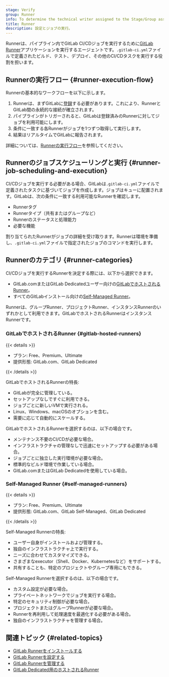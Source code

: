 ```yaml
---
stage: Verify
group: Runner
info: To determine the technical writer assigned to the Stage/Group associated with this page, see https://handbook.gitlab.com/handbook/product/ux/technical-writing/#assignments
title: Runner
description: 設定とジョブの実行。
---
```


Runnerは、パイプライン内でGitLab CI/CDジョブを実行するために[GitLab Runner](https://docs.gitlab.com/runner/)アプリケーションを実行するエージェントです。`.gitlab-ci.yml`ファイルで定義されたビルド、テスト、デプロイ、その他のCI/CDタスクを実行する役割を担います。

## Runnerの実行フロー {#runner-execution-flow}

Runnerの基本的なワークフローを以下に示します。

1. Runnerは、まずGitLabに[登録](https://docs.gitlab.com/runner/register/)する必要があります。これにより、RunnerとGitLab間の永続的な接続が確立されます。
1. パイプラインがトリガーされると、GitLabは登録済みのRunnerに対してジョブを利用可能にします。
1. 条件に一致する各Runnerがジョブを1つずつ取得して実行します。
1. 結果はリアルタイムでGitLabに報告されます。

詳細については、[Runnerの実行フロー](https://docs.gitlab.com/runner/#runner-execution-flow)を参照してください。

## Runnerのジョブスケジューリングと実行 {#runner-job-scheduling-and-execution}

CI/CDジョブを実行する必要がある場合、GitLabは`.gitlab-ci.yml`ファイルで定義されたタスクに基づいてジョブを作成します。ジョブはキューに配置されます。GitLabは、次の条件に一致する利用可能なRunnerを確認します。

- Runnerタグ
- Runnerタイプ（共有またはグループなど）
- Runnerのステータスと処理能力
- 必要な機能

割り当てられたRunnerがジョブの詳細を受け取ります。Runnerは環境を準備し、`.gitlab-ci.yml`ファイルで指定されたジョブのコマンドを実行します。

## Runnerのカテゴリ {#runner-categories}

CI/CDジョブを実行するRunnerを決定する際には、以下から選択できます。

- GitLab.comまたはGitLab Dedicatedユーザー向けの[GitLabでホストされるRunner](hosted_runners/_index.md)。
- すべてのGitLabインストール向けの[Self-Managed Runner](https://docs.gitlab.com/runner/)。

Runnerは、グループRunner、プロジェクトRunner、インスタンスRunnerのいずれかとして利用できます。GitLabでホストされるRunnerはインスタンスRunnerです。

### GitLabでホストされるRunner {#gitlab-hosted-runners}

{{< details >}}

- プラン: Free、Premium、Ultimate
- 提供形態: GitLab.com、GitLab Dedicated

{{< /details >}}

GitLabでホストされるRunnerの特長:

- GitLabが完全に管理している。
- セットアップなしですぐに利用できる。
- ジョブごとに新しいVMで実行される。
- Linux、Windows、macOSのオプションを含む。
- 需要に応じて自動的にスケールする。

GitLabでホストされるRunnerを選択するのは、以下の場合です。

- メンテナンス不要のCI/CDが必要な場合。
- インフラストラクチャの管理なしで迅速にセットアップする必要がある場合。
- ジョブごとに独立した実行環境が必要な場合。
- 標準的なビルド環境で作業している場合。
- GitLab.comまたはGitLab Dedicatedを使用している場合。

### Self-Managed Runner {#self-managed-runners}

{{< details >}}

- プラン: Free、Premium、Ultimate
- 提供形態: GitLab.com、GitLab Self-Managed、GitLab Dedicated

{{< /details >}}

Self-Managed Runnerの特長:

- ユーザー自身がインストールおよび管理する。
- 独自のインフラストラクチャ上で実行する。
- ニーズに合わせてカスタマイズできる。
- さまざまなexecutor（Shell、Docker、Kubernetesなど）をサポートする。
- 共有することも、特定のプロジェクトやグループ専用にもできる。

Self-Managed Runnerを選択するのは、以下の場合です。

- カスタム設定が必要な場合。
- プライベートネットワークでジョブを実行する場合。
- 特定のセキュリティ制御が必要な場合。
- プロジェクトまたはグループRunnerが必要な場合。
- Runnerを再利用して処理速度を最適化する必要がある場合。
- 独自のインフラストラクチャを管理する場合。

## 関連トピック {#related-topics}

- [GitLab Runnerをインストールする](https://docs.gitlab.com/runner/install/)
- [GitLab Runnerを設定する](https://docs.gitlab.com/runner/configuration/)
- [GitLab Runnerを管理する](https://docs.gitlab.com/runner/)
- [GitLab Dedicated用のホストされるRunner](../../administration/dedicated/hosted_runners.md)
